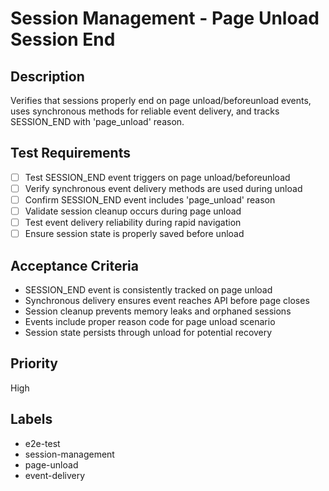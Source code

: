 # Session Management - Page Unload Session End

## Description
Verifies that sessions properly end on page unload/beforeunload events, uses synchronous methods for reliable event delivery, and tracks SESSION_END with 'page_unload' reason.

## Test Requirements
- [ ] Test SESSION_END event triggers on page unload/beforeunload
- [ ] Verify synchronous event delivery methods are used during unload
- [ ] Confirm SESSION_END event includes 'page_unload' reason
- [ ] Validate session cleanup occurs during page unload
- [ ] Test event delivery reliability during rapid navigation
- [ ] Ensure session state is properly saved before unload

## Acceptance Criteria
- SESSION_END event is consistently tracked on page unload
- Synchronous delivery ensures event reaches API before page closes
- Session cleanup prevents memory leaks and orphaned sessions
- Events include proper reason code for page unload scenario
- Session state persists through unload for potential recovery

## Priority
High

## Labels
- e2e-test
- session-management
- page-unload
- event-delivery
